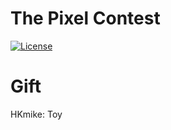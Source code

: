# The Pixel Contest
[![License](https://img.shields.io/badge/License-MIT-EBA33C.svg)](https://github.com/simsimient1/The-Pixel-Contest/blob/main/LICENSE)
# Gift
HKmike: Toy
